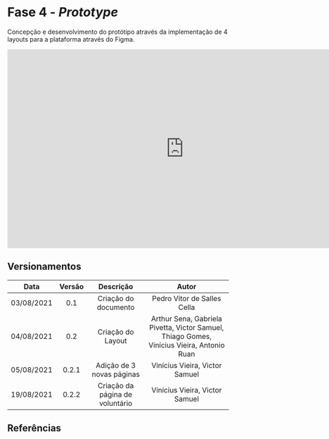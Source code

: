 # Fase 4 - <i>Prototype</i>

Concepção e desenvolvimento do protótipo através da implementação de 4 layouts para a plataforma através do Figma.

<iframe style="border: 1px solid rgba(0, 0, 0, 0.1);" width="800" height="450" src="https://www.figma.com/embed?embed_host=share&url=https%3A%2F%2Fwww.figma.com%2Ffile%2FXdaUF3ZuT7KqRbCf7eH0or%2FUntitled%3Fnode-id%3D0%253A1" allowfullscreen></iframe>

## Versionamentos

|Data|Versão|Descrição|Autor|
|:--------:|:---:|:-------------------: |:-----------------------:|
|03/08/2021| 0.1 | Criação do documento | Pedro Vítor de Salles Cella |
|04/08/2021| 0.2 | Criação do Layout | Arthur Sena, Gabriela Pivetta, Victor Samuel, Thiago Gomes, Vinícius Vieira, Antonio Ruan | 
|05/08/2021| 0.2.1 | Adição de 3 novas páginas | Vinícius Vieira, Victor Samuel | 
|19/08/2021| 0.2.2 | Criação da página de voluntário | Vinícius Vieira, Victor Samuel | 

## Referências
